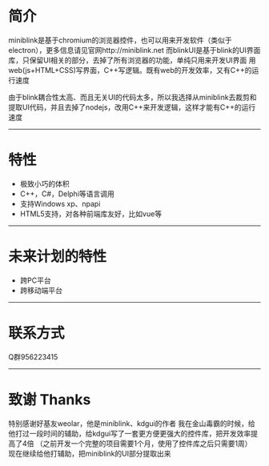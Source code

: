 # 简介  
miniblink是基于chromium的浏览器控件，也可以用来开发软件（类似于electron），更多信息请见官网http://miniblink.net 
而blinkUI是基于blink的UI界面库，只保留UI相关的部分，去掉了所有浏览器的功能，单纯只用来开发UI界面
用web(js+HTML+CSS)写界面，C++写逻辑。既有web的开发效率，又有C++的运行速度

由于blink耦合性太高、而且无关UI的代码太多，所以我选择从miniblink去裁剪和提取UI代码，并且去掉了nodejs，改用C++来开发逻辑，这样才能有C++的运行速度

----

# 特性 

- 极致小巧的体积
- C++，C#，Delphi等语言调用
- 支持Windows xp、npapi
- HTML5支持，对各种前端库友好，比如vue等

----

# 未来计划的特性 

- 跨PC平台
- 跨移动端平台

----

# 联系方式

Q群956223415

----

# 致谢 Thanks

特别感谢好基友weolar，他是miniblink、kdgui的作者
我在金山毒霸的时候，给他打过一段时间的辅助，给kdgui写了一套更方便更强大的控件库，把开发效率提高了4倍
（之前开发一个完整的项目需要1个月，使用了控件库之后只需要1周）
现在继续给他打辅助，把miniblink的UI部分提取出来